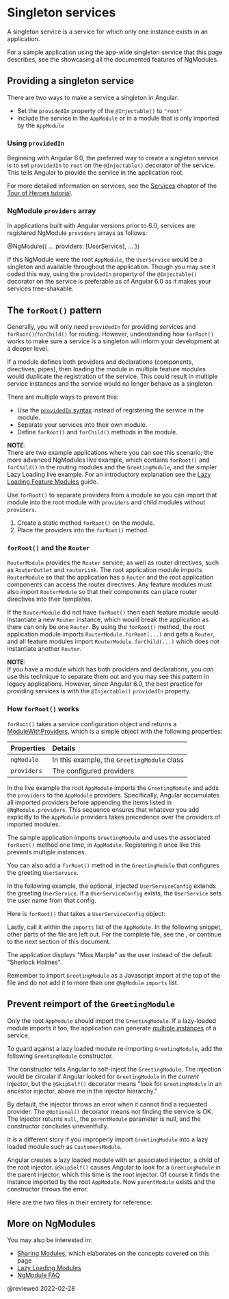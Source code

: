 # Singleton services

A singleton service is a service for which only one instance exists in an application.

For a sample application using the app-wide singleton service that this page describes, see the <live-example name="ngmodules"></live-example> showcasing all the documented features of NgModules.

## Providing a singleton service

There are two ways to make a service a singleton in Angular:

*   Set the `providedIn` property of the `@Injectable()` to `"root"`
*   Include the service in the `AppModule` or in a module that is only imported by the `AppModule`

<a id="providedIn"></a>

### Using `providedIn`

Beginning with Angular 6.0, the preferred way to create a singleton service is to set `providedIn` to `root` on the `@Injectable()` decorator of the service.
This tells Angular to provide the service in the application root.

<code-example path="providers/src/app/user.service.0.ts"  header="src/app/user.service.ts"></code-example>

For more detailed information on services, see the [Services](tutorial/toh-pt4) chapter of the [Tour of Heroes tutorial](tutorial).

### NgModule `providers` array

In applications built with Angular versions prior to 6.0, services are registered NgModule `providers` arrays as follows:

<code-example format="typescript" language="typescript">

&commat;NgModule({
  &hellip;
  providers: [UserService],
  &hellip;
})

</code-example>

If this NgModule were the root `AppModule`, the `UserService` would be a singleton and available throughout the application.
Though you may see it coded this way, using the `providedIn` property of the `@Injectable()` decorator on the service is preferable as of Angular 6.0 as it makes your services tree-shakable.

<a id="forRoot"></a>

## The `forRoot()` pattern

Generally, you will only need `providedIn` for providing services and `forRoot()`/`forChild()` for routing.
However, understanding how `forRoot()` works to make sure a service is a singleton will inform your development at a deeper level.

If a module defines both providers and declarations \(components, directives, pipes\), then loading the module in multiple feature modules would duplicate the registration of the service.
This could result in multiple service instances and the service would no longer behave as a singleton.

There are multiple ways to prevent this:

*   Use the [`providedIn` syntax](guide/singleton-services#providedIn) instead of registering the service in the module.
*   Separate your services into their own module.
*   Define `forRoot()` and `forChild()` methods in the module.

<div class="alert is-helpful">

**NOTE**: <br />
There are two example applications where you can see this scenario; the more advanced <live-example noDownload name="ngmodules">NgModules live example</live-example>, which contains `forRoot()` and `forChild()` in the routing modules and the `GreetingModule`, and the simpler <live-example name="lazy-loading-ngmodules" noDownload>Lazy Loading live example</live-example>.
For an introductory explanation see the [Lazy Loading Feature Modules](guide/lazy-loading-ngmodules) guide.

</div>

Use `forRoot()` to separate providers from a module so you can import that module into the root module with `providers` and child modules without `providers`.

1.  Create a static method `forRoot()` on the module.
1.  Place the providers into the `forRoot()` method.

<code-example header="src/app/greeting/greeting.module.ts" path="ngmodules/src/app/greeting/greeting.module.ts" region="for-root"></code-example>

<a id="forRoot-router"></a>

### `forRoot()` and the `Router`

`RouterModule` provides the `Router` service, as well as router directives, such as `RouterOutlet` and `routerLink`.
The root application module imports `RouterModule` so that the application has a `Router` and the root application components can access the router directives.
Any feature modules must also import `RouterModule` so that their components can place router directives into their templates.

If the `RouterModule` did not have `forRoot()` then each feature module would instantiate a new `Router` instance, which would break the application as there can only be one `Router`.
By using the `forRoot()` method, the root application module imports `RouterModule.forRoot(...)` and gets a `Router`, and all feature modules import `RouterModule.forChild(...)` which does not instantiate another `Router`.

<div class="alert is-helpful">

**NOTE**: <br />
If you have a module which has both providers and declarations, you *can* use this technique to separate them out and you may see this pattern in legacy applications.
However, since Angular 6.0, the best practice for providing services is with the `@Injectable()` `providedIn` property.

</div>

### How `forRoot()` works

`forRoot()` takes a service configuration object and returns a [ModuleWithProviders](api/core/ModuleWithProviders), which is a simple object with the following properties:

| Properties  | Details |
|:---         |:---     |
| `ngModule`  | In this example, the `GreetingModule` class |
| `providers` | The configured providers                    |

In the <live-example name="ngmodules">live example</live-example> the root `AppModule` imports the `GreetingModule` and adds the `providers` to the `AppModule` providers.
Specifically, Angular accumulates all imported providers before appending the items listed in `@NgModule.providers`.
This sequence ensures that whatever you add explicitly to the `AppModule` providers takes precedence over the providers of imported modules.

The sample application imports `GreetingModule` and uses the associated `forRoot()` method one time, in `AppModule`.
Registering it once like this prevents multiple instances.

You can also add a `forRoot()` method in the `GreetingModule` that configures the greeting `UserService`.

In the following example, the optional, injected `UserServiceConfig` extends the greeting `UserService`.
If a `UserServiceConfig` exists, the `UserService` sets the user name from that config.

<code-example header="src/app/greeting/user.service.ts (constructor)" path="ngmodules/src/app/greeting/user.service.ts" region="ctor"></code-example>

Here is `forRoot()` that takes a `UserServiceConfig` object:

<code-example header="src/app/greeting/greeting.module.ts (forRoot)" path="ngmodules/src/app/greeting/greeting.module.ts" region="for-root"></code-example>

Lastly, call it within the `imports` list of the `AppModule`.
In the following snippet, other parts of the file are left out.
For the complete file, see the <live-example name="ngmodules"></live-example>, or continue to the next section of this document.

<code-example header="src/app/app.module.ts (imports)" path="ngmodules/src/app/app.module.ts" region="import-for-root"></code-example>

The application displays "Miss Marple" as the user instead of the default "Sherlock Holmes".

Remember to import `GreetingModule` as a Javascript import at the top of the file and do not add it to more than one `@NgModule` `imports` list.

## Prevent reimport of the `GreetingModule`

Only the root `AppModule` should import the `GreetingModule`.
If a lazy-loaded module imports it too, the application can generate [multiple instances](guide/ngmodule-faq#q-why-bad) of a service.

To guard against a lazy loaded module re-importing `GreetingModule`, add the following `GreetingModule` constructor.

<code-example header="src/app/greeting/greeting.module.ts" path="ngmodules/src/app/greeting/greeting.module.ts" region="ctor"></code-example>

The constructor tells Angular to self-inject the `GreetingModule`.
The injection would be circular if Angular looked for `GreetingModule` in the *current* injector, but the `@SkipSelf()` decorator means "look for `GreetingModule` in an ancestor injector, above me in the injector hierarchy."

By default, the injector throws an error when it cannot find a requested provider.
The `@Optional()` decorator means not finding the service is OK.
The injector returns `null`, the `parentModule` parameter is null, and the constructor concludes uneventfully.

It is a different story if you improperly import `GreetingModule` into a lazy loaded module such as `CustomersModule`.

Angular creates a lazy loaded module with an associated injector, a child of the root injector.
`@SkipSelf()` causes Angular to look for a `GreetingModule` in the parent injector, which this time is the root injector.
Of course it finds the instance imported by the root `AppModule`.
Now `parentModule` exists and the constructor throws the error.

Here are the two files in their entirety for reference:

<code-tabs>
   <code-pane header="app.module.ts" path="ngmodules/src/app/app.module.ts"></code-pane>
   <code-pane header="greeting.module.ts" region="whole-greeting-module" path="ngmodules/src/app/greeting/greeting.module.ts"></code-pane>
</code-tabs>

## More on NgModules

You may also be interested in:

*   [Sharing Modules](guide/sharing-ngmodules), which elaborates on the concepts covered on this page
*   [Lazy Loading Modules](guide/lazy-loading-ngmodules)
*   [NgModule FAQ](guide/ngmodule-faq)

<!-- links -->

<!-- external links -->

<!-- end links -->

@reviewed 2022-02-28

